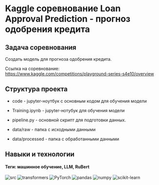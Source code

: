 # Kaggle соревнование Loan Approval Prediction - прогноз одобрения кредита

## Задача соревнования
Создать модель для прогноза одобрения кредита.

Ссылка на соревнование: https://www.kaggle.com/competitions/playground-series-s4e10/overview

## Структура проекта
- code - jupyter-ноутбук с основным кодом для обучения модели

- Training.ipynb - jupyter-нотубук для обучения модели

- pipeline.py - основной скрипт для подготовки данных.

- data/raw - папка с исходными данными

- data/processed - папка с обработанными данными

## Навыки и технологии
#### Теги: машинное обучение, LLM, RuBert
![src](https://img.shields.io/badge/src-black?style=flat&logoColor=orange)
![transformers](https://img.shields.io/badge/transformers-black?style=flat&logo=transformers&logoColor=orange)
![PyTorch](https://img.shields.io/badge/pytorch-black?style=flat&logo=pytorch&logoColor=orange)
![pandas](https://img.shields.io/badge/pandas-black?style=flat&logo=pandas&logoColor=orange)
![numpy](https://img.shields.io/badge/numpy-black?style=flat&logo=numpy&logoColor=orange)
![scikit-learn](https://img.shields.io/badge/sklearn-black?style=flat&logo=scikitlearn&logoColor=orange)


